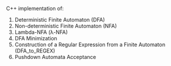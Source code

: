 C++ implementation of:
1. Deterministic Finite Automaton (DFA)
2. Non-deterministic Finite Automaton (NFA)
3. Lambda-NFA (λ-NFA) 
4. DFA Minimization
5. Construction of a Regular Expression from a Finite Automaton (DFA_to_REGEX)
6. Pushdown Automata Acceptance
